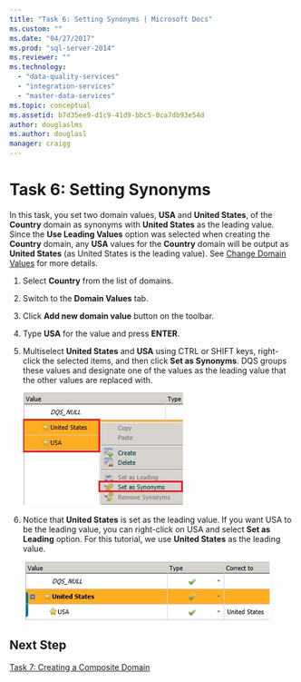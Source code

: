 ```yaml
---
title: "Task 6: Setting Synonyms | Microsoft Docs"
ms.custom: ""
ms.date: "04/27/2017"
ms.prod: "sql-server-2014"
ms.reviewer: ""
ms.technology: 
  - "data-quality-services"
  - "integration-services"
  - "master-data-services"
ms.topic: conceptual
ms.assetid: b7d35ee9-d1c9-41d9-bbc5-0ca7db93e54d
author: douglaslms
ms.author: douglasl
manager: craigg
---
```

# Task 6: Setting Synonyms
  In this task, you set two domain values, **USA** and **United States**, of the **Country** domain as synonyms with **United States** as the leading value. Since the **Use Leading Values** option was selected when creating the **Country** domain, any **USA** values for the **Country** domain will be output as **United States** (as United States is the leading value). See [Change Domain Values](http://msdn.microsoft.com/library/hh510408.aspx) for more details.  
  
1.  Select **Country** from the list of domains.  
  
2.  Switch to the **Domain Values** tab.  
  
3.  Click **Add new domain value** button on the toolbar.  
  
4.  Type **USA** for the value and press **ENTER**.  
  
5.  Multiselect **United States** and **USA** using CTRL or SHIFT keys, right-click the selected items, and then click **Set as Synonyms**. DQS groups these values and designate one of the values as the leading value that the other values are replaced with.  
  
     ![Set as Synonyms Menu](../../2014/tutorials/media/et-settingsynonyms-01.jpg "Set as Synonyms Menu")  
  
6.  Notice that **United States** is set as the leading value. If you want USA to be the leading value, you can right-click on USA and select **Set as Leading** option. For this tutorial, we use **United States** as the leading value.  
  
     ![United States and USA as Synonyms](../../2014/tutorials/media/et-settingsynonyms-02.jpg "United States and USA as Synonyms")  
  
## Next Step  
 [Task 7: Creating a Composite Domain](../../2014/tutorials/task-7-creating-a-composite-domain.md)  
  
  
